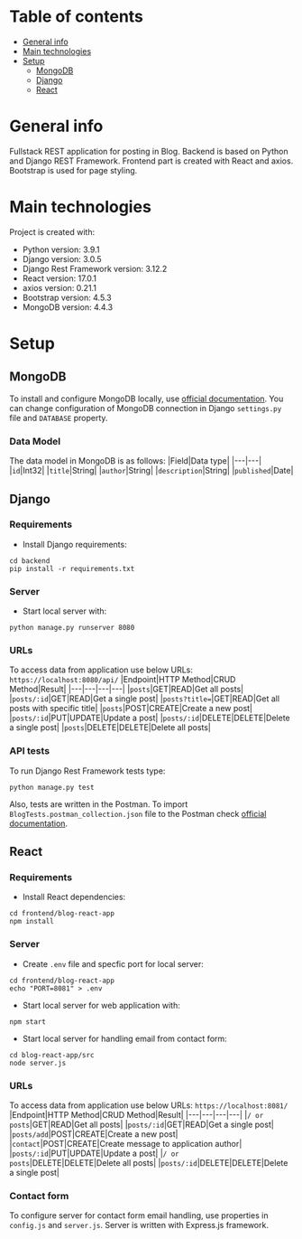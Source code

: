 # Table of contents
* [General info](#general-info)
* [Main technologies](#main-technologies)
* [Setup](#setup)
    - [MongoDB](#mongodb)
    - [Django](#django)
    - [React](#react)

# General info
Fullstack REST application for posting in Blog. Backend is based on Python and Django REST Framework. Frontend part is created with React and axios. Bootstrap is used for page styling.

# Main technologies
Project is created with:
* Python version: 3.9.1
* Django version: 3.0.5
* Django Rest Framework version: 3.12.2
* React version: 17.0.1
* axios version: 0.21.1
* Bootstrap version: 4.5.3
* MongoDB version: 4.4.3

# Setup
## MongoDB 
To install and configure MongoDB locally, use [official documentation](https://docs.mongodb.com/manual/installation/).
You can change configuration of MongoDB connection in Django `settings.py` file and `DATABASE` property.
### Data Model
The data model in MongoDB is as follows:
|Field|Data type|
|---|---|
|`id`|Int32|
|`title`|String|
|`author`|String|
|`description`|String|
|`published`|Date|
## Django
### Requirements
- Install Django requirements:
```
cd backend
pip install -r requirements.txt
```
### Server
- Start local server with:
```
python manage.py runserver 8080
```
### URLs
To access data from application use below URLs: `https://localhost:8080/api/`
|Endpoint|HTTP Method|CRUD Method|Result|
|---|---|---|---|
|`posts`|GET|READ|Get all posts|
|`posts/:id`|GET|READ|Get a single post|
|`posts?title=`|GET|READ|Get all posts with specific title|
|`posts`|POST|CREATE|Create a new post|
|`posts/:id`|PUT|UPDATE|Update a post|
|`posts/:id`|DELETE|DELETE|Delete a single post|
|`posts`|DELETE|DELETE|Delete all posts|
### API tests
To run Django Rest Framework tests type:
```
python manage.py test
```
Also, tests are written in the Postman. To import `BlogTests.postman_collection.json` file to the Postman check [official documentation](https://learning.postman.com/docs/getting-started/importing-and-exporting-data/).

## React 
### Requirements
- Install React dependencies:
```
cd frontend/blog-react-app
npm install
```
### Server
- Create `.env` file and specfic port for local server:
```
cd frontend/blog-react-app
echo "PORT=8081" > .env
```
- Start local server for web application with:
```
npm start
```
- Start local server for handling email from contact form:
```
cd blog-react-app/src
node server.js
```
### URLs
To access data from application use below URLs: `https://localhost:8081/`
|Endpoint|HTTP Method|CRUD Method|Result|
|---|---|---|---|
|`/ or posts`|GET|READ|Get all posts|
|`posts/:id`|GET|READ|Get a single post|
|`posts/add`|POST|CREATE|Create a new post|
|`contact`|POST|CREATE|Create message to application author|
|`posts/:id`|PUT|UPDATE|Update a post|
|`/ or posts`|DELETE|DELETE|Delete all posts|
|`posts/:id`|DELETE|DELETE|Delete a single post|
### Contact form
To configure server for contact form email handling, use properties in `config.js` and `server.js`. Server is written with Express.js framework.
